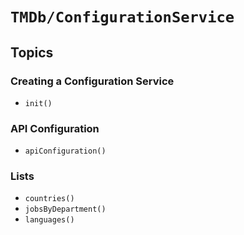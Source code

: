 # ``TMDb/ConfigurationService``

## Topics

### Creating a Configuration Service

- ``init()``

### API Configuration

- ``apiConfiguration()``

### Lists

- ``countries()``
- ``jobsByDepartment()``
- ``languages()``

